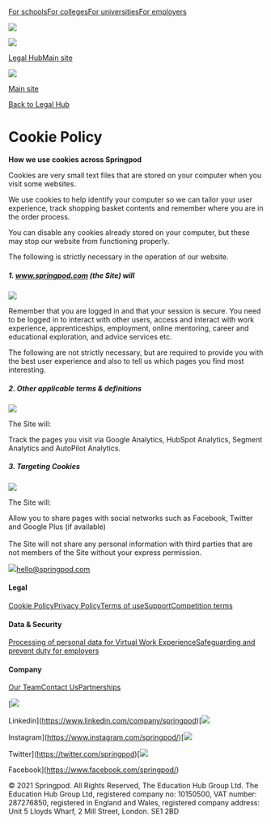 [For schools](https://partners.springpod.co.uk/schools/how-it-works)[For colleges](https://partners.springpod.co.uk/colleges/how-it-works)[For universities](https://partners.springpod.co.uk/universities/how-it-works)[For employers](https://partners.springpod.co.uk/employers/how-it-works)

![](https://cdn.prod.website-files.com/60d30332e9ed9ce8608e9007/60d990ccf4eecc536140c7d3_icon-menu-white.svg)

[![](https://cdn.prod.website-files.com/60d30332e9ed9ce8608e9007/60d9907b0bc7ea3f748a3a2b_5fd8b08d8fb175d1831d3b1a_Springpod-logo-for-web.png)](https://www.springpod.co.uk/)

[Legal Hub](https://springpod.co.uk/)[Main site](http://www.springpod.co.uk/)

[![](https://cdn.prod.website-files.com/60d30332e9ed9ce8608e9007/633d6287bbfd59b4e68a923d_Springpod%20logo%20-%20no%20R%20mark.svg)](https://www.springpod.co.uk/)

[Main site](https://springpod.co.uk/)

[Back to Legal Hub](https://springpod.co.uk/)

Cookie Policy
=============

**How we use cookies across Springpod**

Cookies are very small text files that are stored on your computer when you visit some websites.

We use cookies to help identify your computer so we can tailor your user experience, track shopping basket contents and remember where you are in the order process.

You can disable any cookies already stored on your computer, but these may stop our website from functioning properly.

The following is strictly necessary in the operation of our website.

##### 1\. www.springpod.com (the Site) will

![](https://cdn.prod.website-files.com/60d30332e9ed9ce8608e9007/60d992490848bb452a49d012_icon-chevron-right-dark.svg)

Remember that you are logged in and that your session is secure. You need to be logged in to interact with other users, access and interact with work experience, apprenticeships, employment, online mentoring, career and educational exploration, and advice services etc.  
  
The following are not strictly necessary, but are required to provide you with the best user experience and also to tell us which pages you find most interesting.

##### 2\. Other applicable terms & definitions

![](https://cdn.prod.website-files.com/60d30332e9ed9ce8608e9007/60d992490848bb452a49d012_icon-chevron-right-dark.svg)

The Site will:  
  
Track the pages you visit via Google Analytics, HubSpot Analytics, Segment Analytics and AutoPilot Analytics.

##### 3\. Targeting Cookies

![](https://cdn.prod.website-files.com/60d30332e9ed9ce8608e9007/60d992490848bb452a49d012_icon-chevron-right-dark.svg)

The Site will:  
  
Allow you to share pages with social networks such as Facebook, Twitter and Google Plus (if available)  
‍  
The Site will not share any personal information with third parties that are not members of the Site without your express permission.

[![](https://cdn.prod.website-files.com/60d30332e9ed9ce8608e9007/633d6296accedca308f4e7be_Springpod%20logo%20-%20no%20R%20mark%20-%20white.svg)](http://www.springpod.co.uk/)[hello@springpod.com](mailto:hello@springpod.com?subject=Hello%20Springpod!)

#### Legal

[Cookie Policy](https://springpod.co.uk/cookie-policy)[Privacy Policy](https://springpod.co.uk/privacy-policy)[Terms of use](https://springpod.co.uk/terms-of-use)[Support](https://springpod.co.uk/support)[Competition terms](https://springpod.co.uk/competition-terms)

#### Data & Security

[Processing of personal data for Virtual Work Experience](https://springpod.co.uk/processing-of-personal-data-for-virtual-work-experience)[Safeguarding and prevent duty for employers](https://springpod.co.uk/safeguarding-and-prevent-duty-for-employers)

#### Company

[Our Team](https://partners.springpod.co.uk/about/team)[Contact Us](https://partners.springpod.co.uk/about/contact)[Partnerships](https://partners.springpod.co.uk/)

[![](https://cdn.prod.website-files.com/60d30332e9ed9ce8608e9007/60d992a46b19c774ad3af48c_social-linkedin-white.svg)

Linkedin](https://www.linkedin.com/company/springpod)[![](https://cdn.prod.website-files.com/60d30332e9ed9ce8608e9007/60d992a46b19c77b1f3af48d_social-instagram-white.svg)

Instagram](https://www.instagram.com/springpod/)[![](https://cdn.prod.website-files.com/60d30332e9ed9ce8608e9007/60d992a46b19c76de93af48f_Twitter_Social_Icon_Circle_White.svg)

Twitter](https://twitter.com/springpod)[![](https://cdn.prod.website-files.com/60d30332e9ed9ce8608e9007/60d992a46b19c7621b3af48b_social-facebook-white.svg)

Facebook](https://www.facebook.com/springpod/)

© 2021 Springpod. All Rights Reserved, The Education Hub Group Ltd. The Education Hub Group Ltd, registered company no: 10150500, VAT number: 287276850, registered in England and Wales, registered company address: Unit 5 Lloyds Wharf, 2 Mill Street, London. SE1 2BD[](https://www.facebook.com/springpod/)
